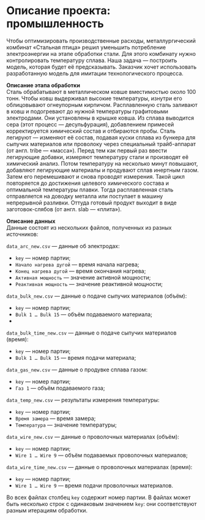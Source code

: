 # Описание проекта: промышленность

Чтобы оптимизировать производственные расходы, металлургический комбинат «Стальная птица» решил уменьшить потребление электроэнергии на этапе обработки стали. Для этого комбинату нужно контролировать температуру сплава. Наша задача — построить модель, которая будет её предсказывать. Заказчик хочет использовать разработанную модель для имитации технологического процесса.  

**Описание этапа обработки**  
Сталь обрабатывают в металлическом ковше вместимостью около 100 тонн. Чтобы ковш выдерживал высокие температуры, изнутри его облицовывают огнеупорным кирпичом. Расплавленную сталь заливают в ковш и подогревают до нужной температуры графитовыми электродами. Они установлены в крышке ковша. Из сплава выводится сера (этот процесс — десульфурация), добавлением примесей корректируется химический состав и отбираются пробы. Сталь легируют — изменяют её состав, подавая куски сплава из бункера для сыпучих материалов или проволоку через специальный трайб-аппарат (от англ. tribe — «масса»). Перед тем как первый раз ввести легирующие добавки, измеряют температуру стали и производят её химический анализ. Потом температуру на несколько минут повышают, добавляют легирующие материалы и продувают сплав инертным газом. Затем его перемешивают и снова проводят измерения. Такой цикл повторяется до достижения целевого химического состава и оптимальной температуры плавки. Тогда расплавленная сталь отправляется на доводку металла или поступает в машину непрерывной разливки. Оттуда готовый продукт выходит в виде заготовок-слябов (от англ. slab — «плита»).  

**Описание данных**  
Данные состоят из нескольких файлов, полученных из разных источников:

`data_arc_new.csv` — данные об электродах:
- `key` — номер партии;
- `Начало нагрева дугой` — время начала нагрева;
- `Конец нагрева дугой` — время окончания нагрева;
- `Активная мощность` — значение активной мощности;
- `Реактивная мощность` — значение реактивной мощности;  

`data_bulk_new.csv` — данные о подаче сыпучих материалов (объём):
- `key` — номер партии;
- `Bulk 1 … Bulk 15` — объём подаваемого материала;
- 
`data_bulk_time_new.csv` — данные о подаче сыпучих материалов (время):
- `key` — номер партии;
- `Bulk 1 … Bulk 15` — время подачи материала;

`data_gas_new.csv` — данные о продувке сплава газом:
- `key` — номер партии;
- `Газ 1` — объём подаваемого газа;

`data_temp_new.csv` — результаты измерения температуры:
- `key` — номер партии;
- `Время замера` — время замера;
- `Температура` — значение температуры;

`data_wire_new.csv` — данные о проволочных материалах (объём):
- `key` — номер партии;
- `Wire 1 … Wire 9` — объём подаваемых проволочных материалов;

`data_wire_time_new.csv` — данные о проволочных материалах (время):
- `key` — номер партии;
- `Wire 1 … Wire 9` — время подачи проволочных материалов.

Во всех файлах столбец `key` содержит номер партии. В файлах может быть несколько строк с одинаковым значением `key`: они соответствуют разным итерациям обработки.
